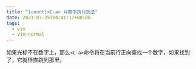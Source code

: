 ```yaml
---
title: "[count]<C-a> 对数字执行加法"
date: 2023-07-25T14:41:17+08:00
tags:
  - vim
  - vim-normal
---
```


如果光标不在数字上，那么`<C-a>`命令将在当前行正向查找一个数字，如果找到了，它就径直跳到那里。
